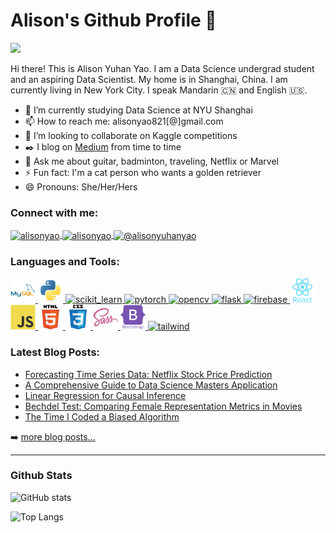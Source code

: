 # Alison's Github Profile 👋

<!-- https://github.com/antonkomarev/github-profile-views-counter -->
![](https://komarev.com/ghpvc/?username=AlisonYao)

Hi there! This is Alison Yuhan Yao. I am a Data Science undergrad student and an aspiring Data Scientist. My home is in Shanghai, China. I am currently living in New York City. I speak Mandarin 🇨🇳 and English 🇺🇸. 

- 🌱 I’m currently studying Data Science at NYU Shanghai
- 📫 How to reach me: alisonyao821[@]gmail.com
- 👯 I’m looking to collaborate on Kaggle competitions
- :black_nib: I blog on [Medium](https://medium.com/@AlisonYuhanYao) from time to time
- 💬 Ask me about guitar, badminton, traveling, Netflix or Marvel
- ⚡ Fun fact: I'm a cat person who wants a golden retriever
- 😄 Pronouns: She/Her/Hers

<h3 align="left">Connect with me:</h3>
<p align="left">
  <a href="https://www.linkedin.com/in/yuhanyao/" target="blank">
    <img align="center" src="https://cdn.jsdelivr.net/npm/simple-icons@3.0.1/icons/linkedin.svg" alt="alisonyao" height="30" width="40" />
  </a>
  <a href="https://kaggle.com/alisonyao" target="blank">
    <img align="center" src="https://raw.githubusercontent.com/rahuldkjain/github-profile-readme-generator/master/src/images/icons/Social/kaggle.svg" alt="alisonyao" height="30" width="40" />
  </a>
  <a href="https://medium.com/@alisonyuhanyao" target="blank">
    <img align="center" src="https://raw.githubusercontent.com/rahuldkjain/github-profile-readme-generator/master/src/images/icons/Social/medium.svg" alt="@alisonyuhanyao" height="30" width="40" />
  </a>
</p>
</p>

<h3 align="left">Languages and Tools:</h3>
<p align="left"> 
  
  <!-- MySQL -->
  <a href="https://www.mysql.com/" target="_blank"> 
    <img src="https://raw.githubusercontent.com/devicons/devicon/master/icons/mysql/mysql-original-wordmark.svg" alt="mysql" width="40" height="40"/> 
  </a> 
  
  <!-- Python -->
  <a href="https://www.python.org" target="_blank"> 
    <img src="https://raw.githubusercontent.com/devicons/devicon/master/icons/python/python-original.svg" alt="python" width="40" height="40"/> 
  </a> 
  
  <!-- Sklearn -->
  <a href="https://scikit-learn.org/" target="_blank"> 
    <img src="https://upload.wikimedia.org/wikipedia/commons/0/05/Scikit_learn_logo_small.svg" alt="scikit_learn" width="40" height="40"/> 
  </a> 
  
  <!-- Pytorch -->
  <a href="https://pytorch.org/" target="_blank"> 
    <img src="https://www.vectorlogo.zone/logos/pytorch/pytorch-icon.svg" alt="pytorch" width="40" height="40"/> 
  </a> 
  
  <!-- OpenCV -->
  <a href="https://opencv.org/" target="_blank"> 
    <img src="https://www.vectorlogo.zone/logos/opencv/opencv-icon.svg" alt="opencv" width="40" height="40"/> 
  </a> 
  
  <!-- Flask -->
  <a href="https://flask.palletsprojects.com/" target="_blank"> 
    <img src="https://www.vectorlogo.zone/logos/pocoo_flask/pocoo_flask-icon.svg" alt="flask" width="40" height="40"/> 
  </a> 
  
  <!-- Firebase -->
  <a href="https://firebase.google.com/" target="_blank"> 
    <img src="https://www.vectorlogo.zone/logos/firebase/firebase-icon.svg" alt="firebase" width="40" height="40"/> 
  </a>
    
  <!-- React -->
  <a href="https://reactjs.org/" target="_blank"> 
    <img src="https://raw.githubusercontent.com/devicons/devicon/master/icons/react/react-original-wordmark.svg" alt="react" width="40" height="40"/> 
  </a> 
  
  <!-- Javascript -->
  <a href="https://developer.mozilla.org/en-US/docs/Web/JavaScript" target="_blank"> 
    <img src="https://raw.githubusercontent.com/devicons/devicon/master/icons/javascript/javascript-original.svg" alt="javascript" width="40" height="40"/> 
  </a> 
  
  <!-- HTML -->
  <a href="https://www.w3.org/html/" target="_blank"> 
    <img src="https://raw.githubusercontent.com/devicons/devicon/master/icons/html5/html5-original-wordmark.svg" alt="html5" width="40" height="40"/> 
  </a> 
  
  <!-- CSS -->
  <a href="https://www.w3schools.com/css/" target="_blank"> 
    <img src="https://raw.githubusercontent.com/devicons/devicon/master/icons/css3/css3-original-wordmark.svg" alt="css3" width="40" height="40"/> 
  </a> 
  
  <!-- SASS -->
  <a href="https://sass-lang.com" target="_blank"> 
    <img src="https://raw.githubusercontent.com/devicons/devicon/master/icons/sass/sass-original.svg" alt="sass" width="40" height="40"/> 
  </a>
  
  <!-- Bootstrap -->
  <a href="https://getbootstrap.com" target="_blank"> 
    <img src="https://raw.githubusercontent.com/devicons/devicon/master/icons/bootstrap/bootstrap-plain-wordmark.svg" alt="bootstrap" width="40" height="40"/> 
  </a> 
  
  <!-- Tailwind -->
  <a href="https://tailwindcss.com/" target="_blank"> 
    <img src="https://www.vectorlogo.zone/logos/tailwindcss/tailwindcss-icon.svg" alt="tailwind" width="40" height="40"/> 
  </a> 
 
 </p>

### Latest Blog Posts:

<!-- BLOG-POST-LIST:START -->
- [Forecasting Time Series Data: Netflix Stock Price Prediction](https://medium.com/@AlisonYuhanYao/forecasting-time-series-data-netflix-stock-price-prediction-a941fa2c4893?source=rss-17016fd04e22------2)
- [A Comprehensive Guide to Data Science Masters Application](https://towardsdatascience.com/a-comprehensive-guide-to-data-science-masters-application-c9fbefe41825?source=rss-17016fd04e22------2)
- [Linear Regression for Causal Inference](https://medium.com/codex/linear-regression-for-causal-inference-242da2a01086?source=rss-17016fd04e22------2)
- [Bechdel Test: Comparing Female Representation Metrics in Movies](https://towardsdatascience.com/bechdel-test-comparing-female-representation-metrics-in-movies-6cbade15010f?source=rss-17016fd04e22------2)
- [The Time I Coded a Biased Algorithm](https://towardsdatascience.com/the-time-i-coded-a-biased-algorithm-4ae4fba62bf6?source=rss-17016fd04e22------2)
<!-- BLOG-POST-LIST:END -->

➡️ [more blog posts...](https://medium.com/@AlisonYuhanYao)

---

### Github Stats

![GitHub stats](https://github-readme-stats.vercel.app/api?username=AlisonYao&show_icons=true&theme=tokyonight)

![Top Langs](https://github-readme-stats.vercel.app/api/top-langs/?username=AlisonYao&theme=onedark&layout=compact)


<!--
https://docs.github.com/en/github/setting-up-and-managing-your-github-profile/customizing-your-profile/managing-your-profile-readme

https://rahuldkjain.github.io/gh-profile-readme-generator/

- 🔭 I’m currently working on ...
- 🤔 I’m looking for help with ...
- 😄 Pronouns: ...
-->
